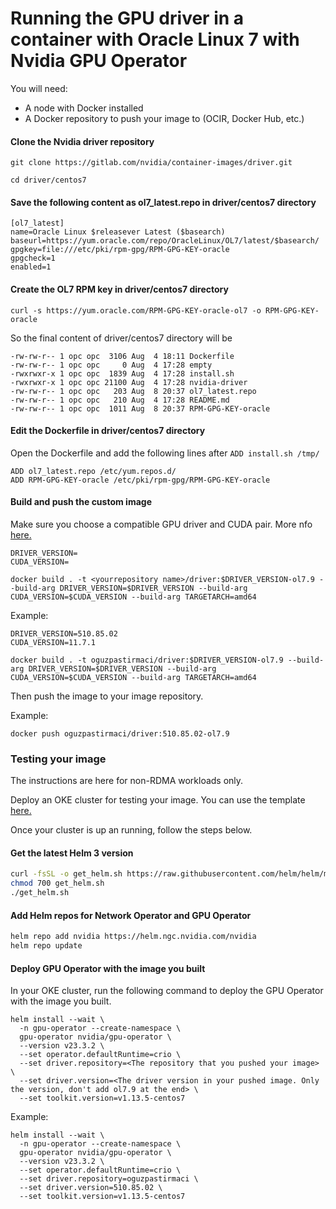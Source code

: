 # Running the GPU driver in a container with Oracle Linux 7 with Nvidia GPU Operator

You will need:

- A node with Docker installed
- A Docker repository to push your image to (OCIR, Docker Hub, etc.)


#### Clone the Nvidia driver repository

```
git clone https://gitlab.com/nvidia/container-images/driver.git

cd driver/centos7
```

#### Save the following content as ol7_latest.repo in driver/centos7 directory

```
[ol7_latest]
name=Oracle Linux $releasever Latest ($basearch)
baseurl=https://yum.oracle.com/repo/OracleLinux/OL7/latest/$basearch/
gpgkey=file:///etc/pki/rpm-gpg/RPM-GPG-KEY-oracle
gpgcheck=1
enabled=1
```

#### Create the OL7 RPM key in driver/centos7 directory
```
curl -s https://yum.oracle.com/RPM-GPG-KEY-oracle-ol7 -o RPM-GPG-KEY-oracle
```

So the final content of driver/centos7 directory will be

```
-rw-rw-r-- 1 opc opc  3106 Aug  4 18:11 Dockerfile
-rw-rw-r-- 1 opc opc     0 Aug  4 17:28 empty
-rwxrwxr-x 1 opc opc  1839 Aug  4 17:28 install.sh
-rwxrwxr-x 1 opc opc 21100 Aug  4 17:28 nvidia-driver
-rw-rw-r-- 1 opc opc   203 Aug  8 20:37 ol7_latest.repo
-rw-rw-r-- 1 opc opc   210 Aug  4 17:28 README.md
-rw-rw-r-- 1 opc opc  1011 Aug  8 20:37 RPM-GPG-KEY-oracle
```

#### Edit the Dockerfile in driver/centos7 directory
Open the Dockerfile and add the following lines after `ADD install.sh /tmp/`

```
ADD ol7_latest.repo /etc/yum.repos.d/
ADD RPM-GPG-KEY-oracle /etc/pki/rpm-gpg/RPM-GPG-KEY-oracle
```

#### Build and push the custom image
Make sure you choose a compatible GPU driver and CUDA pair. More nfo [here.](https://docs.nvidia.com/deploy/cuda-compatibility/)


```
DRIVER_VERSION=
CUDA_VERSION=

docker build . -t <yourrepository name>/driver:$DRIVER_VERSION-ol7.9 --build-arg DRIVER_VERSION=$DRIVER_VERSION --build-arg CUDA_VERSION=$CUDA_VERSION --build-arg TARGETARCH=amd64
```

Example:

```
DRIVER_VERSION=510.85.02
CUDA_VERSION=11.7.1

docker build . -t oguzpastirmaci/driver:$DRIVER_VERSION-ol7.9 --build-arg DRIVER_VERSION=$DRIVER_VERSION --build-arg CUDA_VERSION=$CUDA_VERSION --build-arg TARGETARCH=amd64
```

Then push the image to your image repository.

Example:

```
docker push oguzpastirmaci/driver:510.85.02-ol7.9
```


### Testing your image

The instructions are here for non-RDMA workloads only.

Deploy an OKE cluster for testing your image. You can use the template [here.](https://github.com/OguzPastirmaci/misc/blob/master/oke/terraform/non-rdma.tf)

Once your cluster is up an running, follow the steps below.

#### Get the latest Helm 3 version
```sh
curl -fsSL -o get_helm.sh https://raw.githubusercontent.com/helm/helm/main/scripts/get-helm-3
chmod 700 get_helm.sh
./get_helm.sh
```

#### Add Helm repos for Network Operator and GPU Operator
```sh
helm repo add nvidia https://helm.ngc.nvidia.com/nvidia
helm repo update
```


#### Deploy GPU Operator with the image you built
In your OKE cluster, run the following command to deploy the GPU Operator with the image you built. 

```
helm install --wait \
  -n gpu-operator --create-namespace \
  gpu-operator nvidia/gpu-operator \
  --version v23.3.2 \
  --set operator.defaultRuntime=crio \
  --set driver.repository=<The repository that you pushed your image> \
  --set driver.version=<The driver version in your pushed image. Only the version, don't add ol7.9 at the end> \
  --set toolkit.version=v1.13.5-centos7
```

Example:

```
helm install --wait \
  -n gpu-operator --create-namespace \
  gpu-operator nvidia/gpu-operator \
  --version v23.3.2 \
  --set operator.defaultRuntime=crio \
  --set driver.repository=oguzpastirmaci \
  --set driver.version=510.85.02 \
  --set toolkit.version=v1.13.5-centos7
```